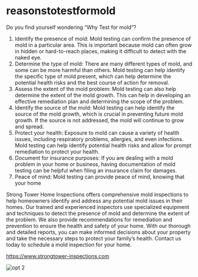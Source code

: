 # reasonstotestformold
Do you find yourself wondering “Why Test for mold”?
1. Identify the presence of mold: Mold testing can confirm the presence of mold in a particular area. This is important because mold can often grow in hidden or hard-to-reach places, making it difficult to detect with the naked eye.
2. Determine the type of mold: There are many different types of mold, and some can be more harmful than others. Mold testing can help identify the specific type of mold present, which can help determine the potential health risks and the best course of action for removal.
3. Assess the extent of the mold problem: Mold testing can also help determine the extent of the mold growth. This can help in developing an effective remediation plan and determining the scope of the problem.
4. Identify the source of the mold: Mold testing can help identify the source of the mold growth, which is crucial in preventing future mold growth. If the source is not addressed, the mold will continue to grow and spread.
5. Protect your health: Exposure to mold can cause a variety of health issues, including respiratory problems, allergies, and even infections. Mold testing can help identify potential health risks and allow for prompt remediation to protect your health.
6. Document for insurance purposes: If you are dealing with a mold problem in your home or business, having documentation of mold testing can be helpful when filing an insurance claim for damages.
7. Peace of mind: Mold testing can provide peace of mind, knowing that your home

Strong Tower Home Inspections offers comprehensive mold inspections to help homeowners identify and address any potential mold issues in their homes. Our trained and experienced inspectors use specialized equipment and techniques to detect the presence of mold and determine the extent of the problem. We also provide recommendations for remediation and prevention to ensure the health and safety of your home. With our thorough and detailed reports, you can make informed decisions about your property and take the necessary steps to protect your family’s health. Contact us today to schedule a mold inspection for your home.

https://www.strongtower-inspections.com

![opt 2](https://github.com/StrongTowerInspections/reasonstotestformold/assets/157060952/b29d26b7-32d9-4d2b-8547-86664af95cf5)

